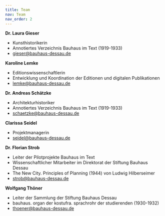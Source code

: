 ```yaml
---
title: Team
nav: Team
nav_order: 2
---
```


**Dr. Laura Gieser**
- Kunsthistorikerin
- Annotiertes Verzeichnis Bauhaus im Text (1919-1933)
- gieser@bauhaus-dessau.de



**Karoline Lemke**
- Editionswissenschaftlerin
- Entwicklung und Koordination der Editionen und digitalen Publikationen
- lemke@bauhaus-dessau.de


**Dr. Andreas Schätzke**
- Architekturhistoriker
- Annotiertes Verzeichnis Bauhaus im Text (1919-1933)
- schaetzke@bauhaus-dessau.de


**Clarissa Seidel**
- Projektmanagerin
- seidel@bauhaus-dessau.de


**Dr. Florian Strob**
- Leiter der Pilotprojekte Bauhaus im Text
- Wissenschaftlicher Mitarbeiter im Direktorat der Stiftung Bauhaus Dessau
- The New City. Principles of Planning (1944) von Ludwig Hilberseimer
- strob@bauhaus-dessau.de


**Wolfgang Thöner**
- Leiter der Sammlung der Stiftung Bauhaus Dessau
- bauhaus. organ der kostufra. sprachrohr der studierenden (1930-1932)
- thoener@bauhaus-dessau.de
